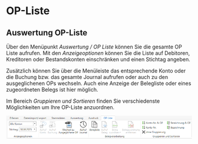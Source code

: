 # OP-Liste

## Auswertung OP-Liste

Über den Menüpunkt *Auswertung / OP Liste* können Sie die gesamte OP Liste aufrufen. Mit den *Anzeigeoptionen* können Sie die Liste auf Debitoren, Kreditoren oder Bestandskonten einschränken und einen Stichtag angeben.

Zusätzlich können Sie über die Menüleiste das entsprechende Konto oder die Buchung bzw. das gesamte Journal aufrufen oder auch zu den ausgeglichenen OPs wechseln. Auch eine Anzeige der Belegliste oder eines zugeordneten Belegs ist hier möglich.

Im Bereich *Gruppieren und Sortieren* finden Sie verschiedenste Möglichkeiten um Ihre OP-Liste anzuordnen.


![alt text](img/image3.png)

